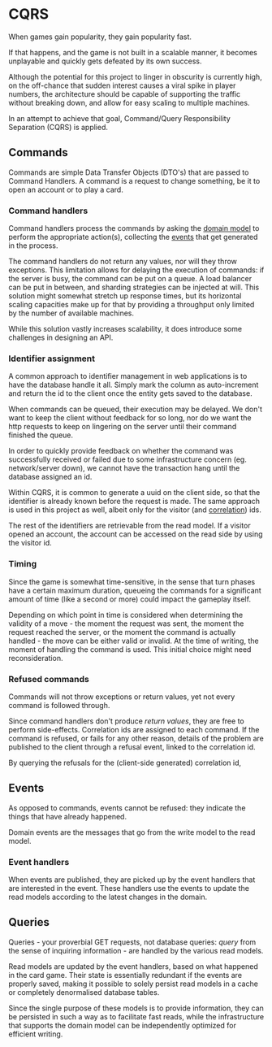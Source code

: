 # CQRS
When games gain popularity, they gain popularity fast.

If that happens, and the game is not built in a scalable manner, it becomes 
unplayable and quickly gets defeated by its own success.

Although the potential for this project to linger in obscurity is currently 
high, on the off-chance that sudden interest causes a viral spike in player 
numbers, the architecture should be capable of supporting the traffic without 
breaking down, and allow for easy scaling to multiple machines.

In an attempt to achieve that goal, Command/Query Responsibility Separation 
(CQRS) is applied.

## Commands
Commands are simple Data Transfer Objects (DTO's) that are passed to Command 
Handlers. A command is a request to change something, be it to open an account 
or to play a card.

### Command handlers
Command handlers process the commands by asking the [domain model](DDD.md) to 
perform the appropriate action(s), collecting the [events](DDD.md#domain-events) 
that get generated in the process.

The command handlers do not return any values, nor will they throw exceptions.
This limitation allows for delaying the execution of commands: if the server is 
busy, the command can be put on a queue. A load balancer can be put in between, 
and sharding strategies can be injected at will. This solution might somewhat 
stretch up response times, but its horizontal scaling capacities make up for 
that by providing a throughput only limited by the number of available machines.

While this solution vastly increases scalability, it does introduce some 
challenges in designing an API.

### Identifier assignment
A common approach to identifier management in web applications is to have the 
database handle it all. Simply mark the column as auto-increment and return the 
id to the client once the entity gets saved to the database.

When commands can be queued, their execution may be delayed. We don't want to 
keep the client without feedback for so long, nor do we want the http requests 
to keep on lingering on the server until their command finished the queue.

In order to quickly provide feedback on whether the command was successfully 
received or failed due to some infrastructure concern (eg. network/server down), 
we cannot have the transaction hang until the database assigned an id.

Within CQRS, it is common to generate a uuid on the client side, so that the 
identifier is already known before the request is made. The same approach is 
used in this project as well, albeit only for the visitor (and 
[correlation](#refused-commands)) ids.

The rest of the identifiers are retrievable from the read model. If a visitor 
opened an account, the account can be accessed on the read side by using the 
visitor id.

### Timing
Since the game is somewhat time-sensitive, in the sense that turn phases have a 
certain maximum duration, queueing the commands for a significant amount of time 
(like a second or more) could impact the gameplay itself.

Depending on which point in time is considered when determining the validity of 
a move - the moment the request was sent, the moment the request reached the 
server, or the moment the command is actually handled - the move can be either 
valid or invalid.
At the time of writing, the moment of handling the command is used. This initial 
choice might need reconsideration. 

### Refused commands
Commands will not throw exceptions or return values, yet not every command is 
followed through.

Since command handlers don't produce *return values*, they are free to perform 
side-effects.
Correlation ids are assigned to each command. If the command is refused, or 
fails for any other reason, details of the problem are published to the client 
through a refusal event, linked to the correlation id.

By querying the refusals for the (client-side generated) correlation id, 

## Events
As opposed to commands, events cannot be refused: they indicate the things that 
have already happened.

Domain events are the messages that go from the write model to the read model.

### Event handlers
When events are published, they are picked up by the event handlers that are 
interested in the event. These handlers use the events to update the read models 
according to the latest changes in the domain.

## Queries
Queries - your proverbial GET requests, not database queries: *query* from 
the sense of inquiring information - are handled by the various read models.

Read models are updated by the event handlers, based on what happened in the 
card game. 
Their state is essentially redundant if the events are properly saved, making it 
possible to solely persist read models in a cache or completely denormalised 
database tables. 

Since the single purpose of these models is to provide information, they can be 
persisted in such a way as to facilitate fast reads, while the infrastructure 
that supports the domain model can be independently optimized for efficient 
writing.
